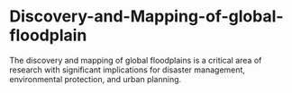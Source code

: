 # Discovery-and-Mapping-of-global-floodplain
The discovery and mapping of global floodplains is a critical area of research with significant implications for disaster management, environmental protection, and urban planning.
